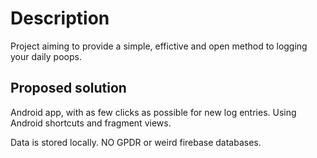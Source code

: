 
# Description
Project aiming to provide a simple, effictive and open method to logging your daily poops.

## Proposed solution
Android app, with as few clicks as possible for new log entries. Using Android shortcuts and fragment views. 

Data is stored locally. NO GPDR or weird firebase databases.
